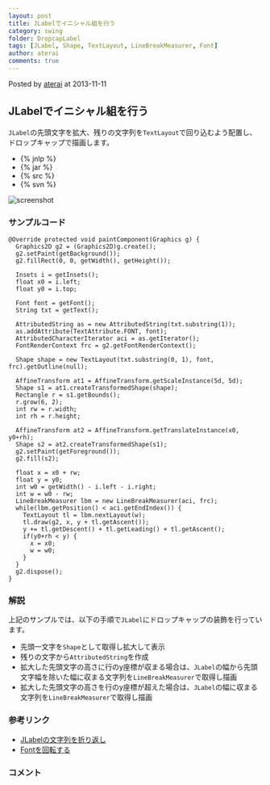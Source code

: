 ```yaml
---
layout: post
title: JLabelでイニシャル組を行う
category: swing
folder: DropcapLabel
tags: [JLabel, Shape, TextLayout, LineBreakMeasurer, Font]
author: aterai
comments: true
---
```


Posted by [aterai](http://terai.xrea.jp/aterai.html) at 2013-11-11

## JLabelでイニシャル組を行う
`JLabel`の先頭文字を拡大、残りの文字列を`TextLayout`で回り込むよう配置し、ドロップキャップで描画します。

- {% jnlp %}
- {% jar %}
- {% src %}
- {% svn %}

<!-- dummy comment line for breaking list -->

![screenshot](https://lh6.googleusercontent.com/-kf9qTpS1Olg/Un-Dk5bbC-I/AAAAAAAAB5s/fAVjwJVHBqA/s800/DropcapLabel.png)

### サンプルコード
<pre class="prettyprint"><code>@Override protected void paintComponent(Graphics g) {
  Graphics2D g2 = (Graphics2D)g.create();
  g2.setPaint(getBackground());
  g2.fillRect(0, 0, getWidth(), getHeight());

  Insets i = getInsets();
  float x0 = i.left;
  float y0 = i.top;

  Font font = getFont();
  String txt = getText();

  AttributedString as = new AttributedString(txt.substring(1));
  as.addAttribute(TextAttribute.FONT, font);
  AttributedCharacterIterator aci = as.getIterator();
  FontRenderContext frc = g2.getFontRenderContext();

  Shape shape = new TextLayout(txt.substring(0, 1), font, frc).getOutline(null);

  AffineTransform at1 = AffineTransform.getScaleInstance(5d, 5d);
  Shape s1 = at1.createTransformedShape(shape);
  Rectangle r = s1.getBounds();
  r.grow(6, 2);
  int rw = r.width;
  int rh = r.height;

  AffineTransform at2 = AffineTransform.getTranslateInstance(x0, y0+rh);
  Shape s2 = at2.createTransformedShape(s1);
  g2.setPaint(getForeground());
  g2.fill(s2);

  float x = x0 + rw;
  float y = y0;
  int w0 = getWidth() - i.left - i.right;
  int w = w0 - rw;
  LineBreakMeasurer lbm = new LineBreakMeasurer(aci, frc);
  while(lbm.getPosition() &lt; aci.getEndIndex()) {
    TextLayout tl = lbm.nextLayout(w);
    tl.draw(g2, x, y + tl.getAscent());
    y += tl.getDescent() + tl.getLeading() + tl.getAscent();
    if(y0+rh &lt; y) {
      x = x0;
      w = w0;
    }
  }
  g2.dispose();
}
</code></pre>

### 解説
上記のサンプルでは、以下の手順で`JLabel`にドロップキャップの装飾を行っています。

- 先頭一文字を`Shape`として取得し拡大して表示
- 残りの文字から`AttributedString`を作成
- 拡大した先頭文字の高さに行のy座標が収まる場合は、`JLabel`の幅から先頭文字幅を除いた幅に収まる文字列を`LineBreakMeasurer`で取得し描画
- 拡大した先頭文字の高さを行のy座標が超えた場合は、`JLabel`の幅に収まる文字列を`LineBreakMeasurer`で取得し描画

<!-- dummy comment line for breaking list -->

### 参考リンク
- [JLabelの文字列を折り返し](http://terai.xrea.jp/Swing/GlyphVector.html)
- [Fontを回転する](http://terai.xrea.jp/Swing/TransformedShape.html)

<!-- dummy comment line for breaking list -->

### コメント
